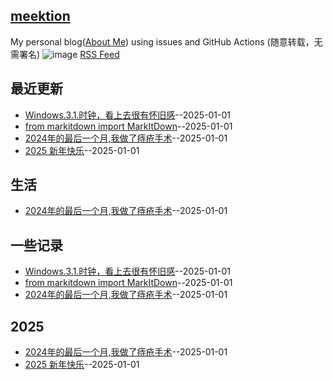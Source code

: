 ## [meektion](https://meektion.github.io/)
My personal blog([About Me](https://github.com/meektion/meektion.github.io/issues/7)) using issues and GitHub Actions (随意转载，无需署名)
![image](https://github.com/user-attachments/assets/a168bf11-661e-4566-b042-7fc9544de528)
[RSS Feed](https://raw.githubusercontent.com/meektion/meektion.github.io/master/feed.xml)

## 最近更新
- [Windows.3.1.时钟，看上去很有怀旧感](https://github.com/meektion/meektion.github.io/issues/19)--2025-01-01
- [from markitdown import MarkItDown](https://github.com/meektion/meektion.github.io/issues/18)--2025-01-01
- [2024年的最后一个月,我做了痔疮手术](https://github.com/meektion/meektion.github.io/issues/8)--2025-01-01
- [2025 新年快乐](https://github.com/meektion/meektion.github.io/issues/7)--2025-01-01
## 生活
- [2024年的最后一个月,我做了痔疮手术](https://github.com/meektion/meektion.github.io/issues/8)--2025-01-01
## 一些记录
- [Windows.3.1.时钟，看上去很有怀旧感](https://github.com/meektion/meektion.github.io/issues/19)--2025-01-01
- [from markitdown import MarkItDown](https://github.com/meektion/meektion.github.io/issues/18)--2025-01-01
- [2024年的最后一个月,我做了痔疮手术](https://github.com/meektion/meektion.github.io/issues/8)--2025-01-01
## 2025
- [2024年的最后一个月,我做了痔疮手术](https://github.com/meektion/meektion.github.io/issues/8)--2025-01-01
- [2025 新年快乐](https://github.com/meektion/meektion.github.io/issues/7)--2025-01-01
